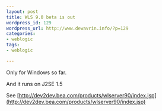 ```yaml
--- 
layout: post
title: WLS 9.0 beta is out
wordpress_id: 129
wordpress_url: http://www.dewavrin.info/?p=129
categories: 
- weblogic
tags:
- weblogic

---
```

Only for Windows so far.

And it runs on J2SE 1.5

See [http://dev2dev.bea.com/products/wlserver90/index.jsp](http://dev2dev.bea.com/products/wlserver90/index.jsp)
